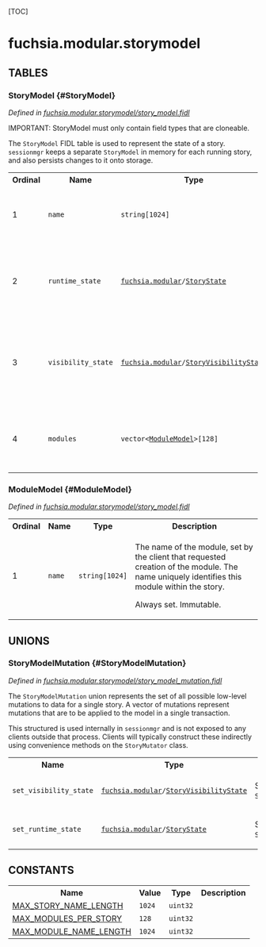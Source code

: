 [TOC]

# fuchsia.modular.storymodel








## **TABLES**

### StoryModel {#StoryModel}


*Defined in [fuchsia.modular.storymodel/story_model.fidl](https://fuchsia.googlesource.com/fuchsia/+/master/sdk/fidl/fuchsia.modular.storymodel/story_model.fidl#14)*

<p>IMPORTANT: StoryModel must only contain field types that are cloneable.</p>
<p>The <code>StoryModel</code> FIDL table is used to represent the state of a story.
<code>sessionmgr</code> keeps a separate <code>StoryModel</code> in memory for each running story,
and also persists changes to it onto storage.</p>


<table>
    <tr><th>Ordinal</th><th>Name</th><th>Type</th><th>Description</th></tr>
    <tr>
            <td>1</td>
            <td><code>name</code></td>
            <td>
                <code>string[1024]</code>
            </td>
            <td><p>The name of the story, set at story create time.</p>
<p>Always set. Immutable.</p>
</td>
        </tr><tr>
            <td>2</td>
            <td><code>runtime_state</code></td>
            <td>
                <code><a class='link' href='../fuchsia.modular/'>fuchsia.modular</a>/<a class='link' href='../fuchsia.modular/#StoryState'>StoryState</a></code>
            </td>
            <td><p>An enum describing if the story is RUNNING, STOPPING, STOPPED.</p>
<p>Always set. Defaults to StoryState::STOPPED.</p>
</td>
        </tr><tr>
            <td>3</td>
            <td><code>visibility_state</code></td>
            <td>
                <code><a class='link' href='../fuchsia.modular/'>fuchsia.modular</a>/<a class='link' href='../fuchsia.modular/#StoryVisibilityState'>StoryVisibilityState</a></code>
            </td>
            <td><p>An enum describing how the story should be displayed, when focused,
in the StoryShell.</p>
<p>Always set. Defaults to StoryVisibilityState::DEFAULT.</p>
</td>
        </tr><tr>
            <td>4</td>
            <td><code>modules</code></td>
            <td>
                <code>vector&lt;<a class='link' href='#ModuleModel'>ModuleModel</a>&gt;[128]</code>
            </td>
            <td><p>A list of modules present in the story.</p>
<p>Always set. Defaults to an empty list.</p>
</td>
        </tr></table>

### ModuleModel {#ModuleModel}


*Defined in [fuchsia.modular.storymodel/story_model.fidl](https://fuchsia.googlesource.com/fuchsia/+/master/sdk/fidl/fuchsia.modular.storymodel/story_model.fidl#37)*



<table>
    <tr><th>Ordinal</th><th>Name</th><th>Type</th><th>Description</th></tr>
    <tr>
            <td>1</td>
            <td><code>name</code></td>
            <td>
                <code>string[1024]</code>
            </td>
            <td><p>The name of the module, set by the client that requested creation
of the module. The name uniquely identifies this module within
the story.</p>
<p>Always set. Immutable.</p>
</td>
        </tr></table>



## **UNIONS**

### StoryModelMutation {#StoryModelMutation}
*Defined in [fuchsia.modular.storymodel/story_model_mutation.fidl](https://fuchsia.googlesource.com/fuchsia/+/master/sdk/fidl/fuchsia.modular.storymodel/story_model_mutation.fidl#16)*

<p>The <code>StoryModelMutation</code> union represents the set of all possible low-level mutations to data
for a single story. A vector of mutations represent mutations that are to be applied to the
model in a single transaction.</p>
<p>This structured is used internally in <code>sessionmgr</code> and is not exposed to any clients outside
that process. Clients will typically construct these indirectly using convenience methods on the
<code>StoryMutator</code> class.</p>

<table>
    <tr><th>Name</th><th>Type</th><th>Description</th></tr><tr>
            <td><code>set_visibility_state</code></td>
            <td>
                <code><a class='link' href='../fuchsia.modular/'>fuchsia.modular</a>/<a class='link' href='../fuchsia.modular/#StoryVisibilityState'>StoryVisibilityState</a></code>
            </td>
            <td><p>Sets the value of <code>StoryModel.visibility_state</code>.</p>
</td>
        </tr><tr>
            <td><code>set_runtime_state</code></td>
            <td>
                <code><a class='link' href='../fuchsia.modular/'>fuchsia.modular</a>/<a class='link' href='../fuchsia.modular/#StoryState'>StoryState</a></code>
            </td>
            <td><p>Sets the value of <code>StoryModel.runtime_state</code>.</p>
</td>
        </tr></table>







## **CONSTANTS**

<table>
    <tr><th>Name</th><th>Value</th><th>Type</th><th>Description</th></tr><tr id="MAX_STORY_NAME_LENGTH">
            <td><a href="https://fuchsia.googlesource.com/fuchsia/+/master/sdk/fidl/fuchsia.modular.storymodel/constants.fidl#7">MAX_STORY_NAME_LENGTH</a></td>
            <td>
                    <code>1024</code>
                </td>
                <td><code>uint32</code></td>
            <td></td>
        </tr>
    <tr id="MAX_MODULES_PER_STORY">
            <td><a href="https://fuchsia.googlesource.com/fuchsia/+/master/sdk/fidl/fuchsia.modular.storymodel/constants.fidl#9">MAX_MODULES_PER_STORY</a></td>
            <td>
                    <code>128</code>
                </td>
                <td><code>uint32</code></td>
            <td></td>
        </tr>
    <tr id="MAX_MODULE_NAME_LENGTH">
            <td><a href="https://fuchsia.googlesource.com/fuchsia/+/master/sdk/fidl/fuchsia.modular.storymodel/constants.fidl#10">MAX_MODULE_NAME_LENGTH</a></td>
            <td>
                    <code>1024</code>
                </td>
                <td><code>uint32</code></td>
            <td></td>
        </tr>
    
</table>



